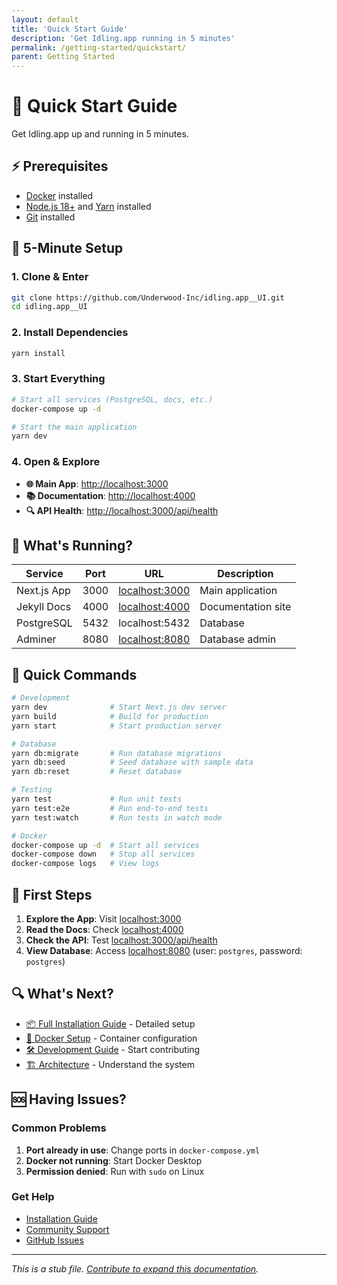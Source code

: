 ```yaml
---
layout: default
title: 'Quick Start Guide'
description: 'Get Idling.app running in 5 minutes'
permalink: /getting-started/quickstart/
parent: Getting Started
---
```


# 🏃 Quick Start Guide

Get Idling.app up and running in 5 minutes.

## ⚡ Prerequisites

- [Docker](https://www.docker.com/get-started) installed
- [Node.js 18+](https://nodejs.org/) and [Yarn](https://yarnpkg.com/) installed
- [Git](https://git-scm.com/) installed

## 🚀 5-Minute Setup

### 1. Clone & Enter

```bash
git clone https://github.com/Underwood-Inc/idling.app__UI.git
cd idling.app__UI
```

### 2. Install Dependencies

```bash
yarn install
```

### 3. Start Everything

```bash
# Start all services (PostgreSQL, docs, etc.)
docker-compose up -d

# Start the main application
yarn dev
```

### 4. Open & Explore

- **🌐 Main App**: [http://localhost:3000](http://localhost:3000)
- **📚 Documentation**: [http://localhost:4000](http://localhost:4000)
- **🔍 API Health**: [http://localhost:3000/api/health](http://localhost:3000/api/health)

## 🎯 What's Running?

| Service     | Port | URL                                     | Description        |
| ----------- | ---- | --------------------------------------- | ------------------ |
| Next.js App | 3000 | [localhost:3000](http://localhost:3000) | Main application   |
| Jekyll Docs | 4000 | [localhost:4000](http://localhost:4000) | Documentation site |
| PostgreSQL  | 5432 | localhost:5432                          | Database           |
| Adminer     | 8080 | [localhost:8080](http://localhost:8080) | Database admin     |

## 🔧 Quick Commands

```bash
# Development
yarn dev              # Start Next.js dev server
yarn build            # Build for production
yarn start            # Start production server

# Database
yarn db:migrate       # Run database migrations
yarn db:seed          # Seed database with sample data
yarn db:reset         # Reset database

# Testing
yarn test             # Run unit tests
yarn test:e2e         # Run end-to-end tests
yarn test:watch       # Run tests in watch mode

# Docker
docker-compose up -d  # Start all services
docker-compose down   # Stop all services
docker-compose logs   # View logs
```

## 🎨 First Steps

1. **Explore the App**: Visit [localhost:3000](http://localhost:3000)
2. **Read the Docs**: Check [localhost:4000](http://localhost:4000)
3. **Check the API**: Test [localhost:3000/api/health](http://localhost:3000/api/health)
4. **View Database**: Access [localhost:8080](http://localhost:8080) (user: `postgres`, password: `postgres`)

## 🔍 What's Next?

- [📦 Full Installation Guide](/getting-started/installation/) - Detailed setup
- [🐳 Docker Setup](/getting-started/docker/) - Container configuration
- [🛠️ Development Guide](/development/) - Start contributing
- [🏗️ Architecture](/architecture/) - Understand the system

## 🆘 Having Issues?

### Common Problems

1. **Port already in use**: Change ports in `docker-compose.yml`
2. **Docker not running**: Start Docker Desktop
3. **Permission denied**: Run with `sudo` on Linux

### Get Help

- [Installation Guide](/getting-started/installation/)
- [Community Support](/community/)
- [GitHub Issues](https://github.com/Underwood-Inc/idling.app__UI/issues)

---

_This is a stub file. [Contribute to expand this documentation](/community/contributing/)._
